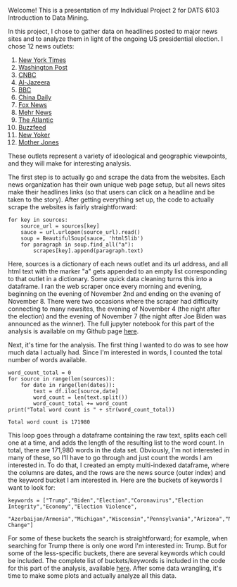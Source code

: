 Welcome! This is a presentation of my Individual Project 2 for DATS 6103 Introduction to Data Mining.

In this project, I chose to gather data on headlines posted to major news sites and to analyze them in light of the ongoing US presidential election. I chose 12 news outlets:

1. [New York Times](https://www.nytimes.com/)
2. [Washington Post](https://www.washingtonpost.com/)
3. [CNBC](https://www.cnbc.com)
4. [Al-Jazeera](https://www.aljazeera.com/)
5. [BBC](https://bbc.com/news)
6. [China Daily](https://global.chinadaily.com.cn/)
7. [Fox News](https://www.foxnews.com/)
8. [Mehr News](https://en.mehrnews.com/)
9. [The Atlantic](https://www.theatlantic.com/)
10. [Buzzfeed](https://www.buzzfeed.com/)
11. [New Yoker](https://www.newyorker.com/)
12. [Mother Jones](https://www.motherjones.com/)

These outlets represent a variety of ideological and geographic viewpoints, and they will make for interesting analysis.

The first step is to actually go and scrape the data from the websites. Each news organization has their own unique web page setup, but all news sites make their headlines links (so that users can click on a headline and be taken to the story). After getting everything set up, the code to actually scrape the websites is fairly straightforward:

```
for key in sources:
    source_url = sources[key]
    sauce = url.urlopen(source_url).read()
    soup = BeautifulSoup(sauce, 'html5lib')
    for paragraph in soup.find_all("a"):
        scrapes[key].append(paragraph.text)
```
Here, sources is a dictionary of each news outlet and its url address, and all html text with the marker "a" gets appended to an empty list corresponding to that outlet in a dictionary. Some quick data cleaning turns this into a dataframe. I ran the web scraper once every morning and evening, beginning on the evening of November 2nd and ending on the evening of November 8. There were two occasions where the scraper had difficulty connecting to many newsites, the evening of November 4 (the night after the election) and the evening of November 7 (the night after Joe Biden was announced as the winner). The full jupyter notebook for this part of the analysis is available on my Github page [here](https://github.com/grahamh39/DATS6103-Project-2-Graham-Hulsey-/blob/main/code/Graham%20Hulsey%20Project%202%20Code%20Part%201%20-%20Web%20Scraping.ipynb).

Next, it's time for the analysis. The first thing I wanted to do was to see how much data I actually had. Since I'm interested in words, I counted the total number of words available. 
```
word_count_total = 0
for source in range(len(sources)):
    for date in range(len(dates)):
        text = df.iloc[source,date]
        word_count = len(text.split())
        word_count_total += word_count
print("Total word count is " + str(word_count_total))

Total word count is 171980
```
This loop goes through a dataframe containing the raw text, splits each cell one at a time, and adds the length of the resulting list to the word count. In total, there are 171,980 words in the data set. Obviously, I'm not interested in many of these, so I'll have to go through and just count the words I am interested in. To do that, I created an empty multi-indexed dataframe, where the columns are dates, and the rows are the news source (outer index) and the keyword bucket I am interested in. Here are the buckets of keywords I want to look for:

```
keywords = ["Trump","Biden","Election","Coronavirus","Election Integrity","Economy","Election Violence",
            "Azerbaijan/Armenia","Michigan","Wisconsin","Pennsylvania","Arizona","Nevada","Florida","Climate Change"]
```
For some of these buckets the search is straightforward; for example, when searching for Trump there is only one word I'm interested in: Trump. But for some of the less-specific buckets, there are several keywords which could be included. The complete list of buckets/keywords is included in the code for this part of the analysis, available [here](https://github.com/grahamh39/DATS6103-Project-2-Graham-Hulsey-/blob/main/code/Graham%20Hulsey%20Project%202%20Code%20Part%202%20-%20Analysis.ipynb). After some data wrangling, it's time to make some plots and actually analyze all this data.

